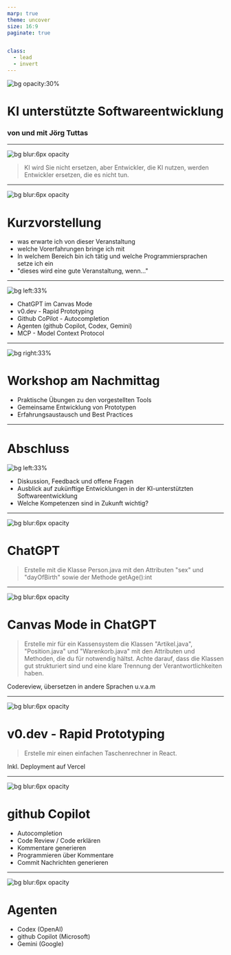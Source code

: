 ```yaml
---
marp: true
theme: uncover
size: 16:9
paginate: true


class: 
  - lead
  - invert
---
```


![bg opacity:30%](pic1.png)

# KI unterstützte Softwareentwicklung

### von und mit Jörg Tuttas

---

![bg blur:6px opacity](pic1.png)

> KI wird Sie nicht ersetzen, aber Entwickler, die KI nutzen, werden Entwickler ersetzen, die es nicht tun.

---

![bg blur:6px opacity](pic1.png)

# Kurzvorstellung

- was erwarte ich von dieser Veranstaltung
- welche Vorerfahrungen bringe ich mit
- In welchem Bereich bin ich tätig und welche Programmiersprachen setze ich ein
- "dieses wird eine gute Veranstaltung, wenn..."

---

![bg left:33% ](agenda.png)

- ChatGPT im Canvas Mode
- v0.dev - Rapid Prototyping
- Github CoPilot - Autocompletion
- Agenten (github Copilot, Codex, Gemini)
- MCP - Model Context Protocol

---

![bg right:33% ](workshop.png)

# Workshop am Nachmittag

- Praktische Übungen zu den vorgestellten Tools
- Gemeinsame Entwicklung von Prototypen
- Erfahrungsaustausch und Best Practices

---

# Abschluss

![bg left:33% ](abschluss.png)

- Diskussion, Feedback und offene Fragen
- Ausblick auf zukünftige Entwicklungen in der KI-unterstützten Softwareentwicklung
- Welche Kompetenzen sind in Zukunft wichtig?

---

![bg blur:6px opacity](pic1.png)

# ChatGPT

> Erstelle mit die Klasse Person.java mit den Attributen "sex" und "dayOfBirth" sowie der Methode getAge():int

<!-- footer: 30. Nov. 2022 -->

---

![bg blur:6px opacity](pic1.png)

# Canvas Mode in ChatGPT

> Erstelle mir für ein Kassensystem die Klassen "Artikel.java", "Position.java" und "Warenkorb.java" mit den Attributen und Methoden, die du für notwendig hältst. Achte darauf, dass die Klassen gut strukturiert sind und eine klare Trennung der Verantwortlichkeiten haben.

Codereview, übersetzen in andere Sprachen u.v.a.m 

<!-- footer: Oktober 2024 -->

---

![bg blur:6px opacity](pic1.png)

# v0.dev - Rapid Prototyping

> Erstelle mir einen einfachen Taschenrechner in React. 

Inkl. Deployment auf Vercel

<!-- footer: April 2024 -->

---

![bg blur:6px opacity](pic1.png)

# github Copilot

- Autocompletion
- Code Review / Code erklären
- Kommentare generieren
- Programmieren über Kommentare
- Commit Nachrichten generieren

<!-- footer: 2022 - 2024 -->

---

![bg blur:6px opacity](pic1.png)

# Agenten

- Codex (OpenAI)
- github Copilot (Microsoft)
- Gemini (Google)

<!-- footer: 2025 -->

